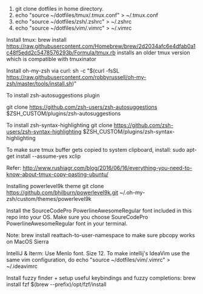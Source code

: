 1. git clone dotfiles in home directory. 
2. echo "source ~/dotfiles/tmux/.tmux.conf" > ~/.tmux.conf
3. echo "source ~/dotfiles/zsh/.zshrc" > ~/.zshrc
4. echo "source ~/dotfiles/vim/.vimrc" > ~/.vimrc

Install tmux: 
brew install https://raw.githubusercontent.com/Homebrew/brew/2d2034afc6e4dfab0a1c48f5edd2c5478576293b/Formula/tmux.rb
installs an older tmux version which is compatible with tmuxinator


Install oh-my-zsh via curl: sh -c "$(curl -fsSL https://raw.githubusercontent.com/robbyrussell/oh-my-zsh/master/tools/install.sh)"

To install zsh-autosuggestions plugin 

git clone https://github.com/zsh-users/zsh-autosuggestions $ZSH_CUSTOM/plugins/zsh-autosuggestions

To install zsh-syntax-highlighting
git clone https://github.com/zsh-users/zsh-syntax-highlighting $ZSH_CUSTOM/plugins/zsh-syntax-highlighting

To make sure tmux buffer gets copied to system clipboard, install: 
sudo apt-get install --assume-yes xclip

Refer: http://www.rushiagr.com/blog/2016/06/16/everything-you-need-to-know-about-tmux-copy-pasting-ubuntu/

Installing powerlevel9k theme
git clone https://github.com/bhilburn/powerlevel9k.git ~/.oh-my-zsh/custom/themes/powerlevel9k

Install the SourceCodePro PowerlineAwesomeRegular font included in this repo into your OS.
Make sure you choose SoureCodePro PowerlineAwesomeRegular font in your terminal.

Note:
brew install reattach-to-user-namespace 
to make sure pbcopy works on MacOS Sierra

IntelliJ & Iterm: Use Menlo font. Size 12. 
To make intellij's IdeaVim use the same vim configuration, do echo "source ~/dotfiles/vim/.vimrc" > ~/.ideavimrc

Install fuzzy finder + setup useful keybindings and fuzzy completions:
brew install fzf
$(brew --prefix)/opt/fzf/install

